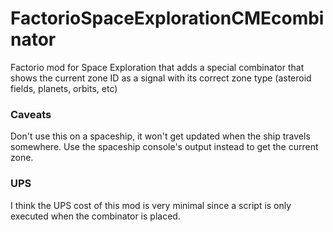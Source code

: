 # FactorioSpaceExplorationCMEcombinator
Factorio mod for Space Exploration that adds a special combinator that shows the current zone ID as a signal with its correct zone type (asteroid fields, planets, orbits, etc)

### Caveats
Don't use this on a spaceship, it won't get updated when the ship travels somewhere. Use the spaceship console's output instead to get the current zone.

### UPS
I think the UPS cost of this mod is very minimal since a script is only executed when the combinator is placed.